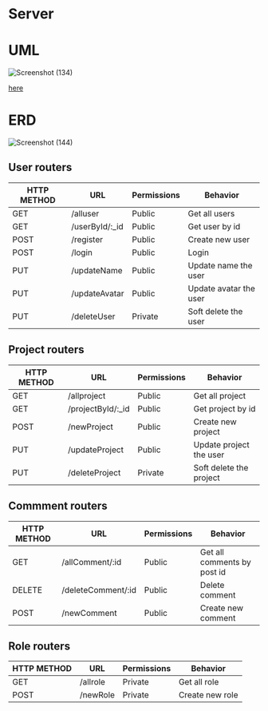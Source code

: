 # Server

# UML

![Screenshot (134)](https://user-images.githubusercontent.com/92247941/146356877-fca77ef3-452f-48de-9d7b-fcc1d3b48e5f.png)

[here](https://drive.google.com/file/d/1CzUcRdSd1-91CtpPpF_AEq5frq5_CaT2/view?usp=sharing)

# ERD

![Screenshot (144)](https://user-images.githubusercontent.com/92247941/146668505-b35da740-6c0c-4996-a4d1-b698900dc42b.png)

## User routers

| HTTP METHOD | URL             | Permissions | Behavior               |
| ----------- | --------------- | ----------- | ---------------------- |
| GET         | /alluser        | Public      | Get all users          |
| GET         | /userById/:\_id | Public      | Get user by id         |
| POST        | /register       | Public      | Create new user        |
| POST        | /login          | Public      | Login                  |
| PUT         | /updateName     | Public      | Update name the user   |
| PUT         | /updateAvatar   | Public      | Update avatar the user |
| PUT         | /deleteUser     | Private     | Soft delete the user   |

## Project routers

| HTTP METHOD | URL                | Permissions | Behavior                |
| ----------- | ------------------ | ----------- | ----------------------- |
| GET         | /allproject        | Public      | Get all project         |
| GET         | /projectById/:\_id | Public      | Get project by id       |
| POST        | /newProject        | Public      | Create new project      |
| PUT         | /updateProject     | Public      | Update project the user |
| PUT         | /deleteProject     | Private     | Soft delete the project |

## Commment routers

| HTTP METHOD | URL                | Permissions | Behavior                    |
| ----------- | ------------------ | ----------- | --------------------------- |
| GET         | /allComment/:id    | Public      | Get all comments by post id |
| DELETE      | /deleteComment/:id | Public      | Delete comment              |
| POST        | /newComment        | Public      | Create new comment          |

## Role routers

| HTTP METHOD | URL      | Permissions | Behavior        |
| ----------- | -------- | ----------- | --------------- |
| GET         | /allrole | Private     | Get all role    |
| POST        | /newRole | Private     | Create new role |
